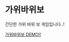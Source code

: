 # 가위바위보

간단한 가위 바위 보 게임입니다..!

[가위바위보 DEMO!!](https://rock-paper-scissor-test.netlify.app/)

<br/>


